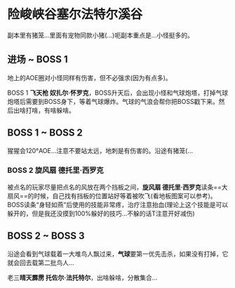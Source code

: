 # 险峻峡谷塞尔法特尔溪谷

副本里有猪笼…里面有宠物同款小猪(…)呃副本重点是…小怪挺多的。

## 进场 ~ BOSS 1

地上的AOE圈对小怪同样有伤害，但不必强求(因为有点多)。

BOSS 1 **飞天枪 奴扎尔·怀罗克**，BOSS升天后，会出现小怪和气球炮塔，打掉气球炮塔后需要到BOSS身下，等着气球爆炸。气球的气浪会帮你把BOSS戳下来。然后出啥打啥，有啥躲啥。

## BOSS 1 ~ BOSS 2

猩猩会120°AOE…注意不要站太远，地刺是有伤害的。沿途有猪笼(…

### BOSS 2 旋风扇 德托里·西罗克
被点名的玩家尽量把点名的风放在两个挡板之间，**旋风扇 德托里·西罗克**读条==大扇风==的时候，自己找有挡板的位置站好等着被吹飞(看地板图案可以参考)。BOSS读条“身轻如燕”后使用的技能非常疼，<Role name="healer" />治疗注意抬血(理论上这个技能是可以躲开的，但是我还没摸到100%躲好的技巧…不躲的话<Role name="tank" />T注意开好减伤)

## BOSS 2 ~ BOSS 3

沿途会看到气球载着一大堆鸟人飘过来，**气球**要第一优先击杀，如果没有打掉，它就会回去载第二批鸟人…

老三**晴天霹雳 托佐尔·法托特尔**，出啥躲啥，分散集合…